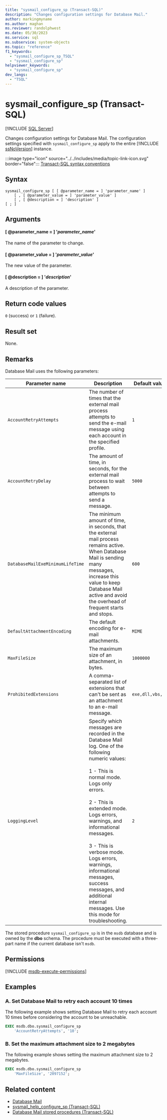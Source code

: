 ```yaml
---
title: "sysmail_configure_sp (Transact-SQL)"
description: "Changes configuration settings for Database Mail."
author: markingmyname
ms.author: maghan
ms.reviewer: randolphwest
ms.date: 05/30/2023
ms.service: sql
ms.subservice: system-objects
ms.topic: "reference"
f1_keywords:
  - "sysmail_configure_sp_TSQL"
  - "sysmail_configure_sp"
helpviewer_keywords:
  - "sysmail_configure_sp"
dev_langs:
  - "TSQL"
---
```

# sysmail_configure_sp (Transact-SQL)

[!INCLUDE [SQL Server](../../includes/applies-to-version/sqlserver.md)]

Changes configuration settings for Database Mail. The configuration settings specified with `sysmail_configure_sp` apply to the entire [!INCLUDE [ssNoVersion](../../includes/ssnoversion-md.md)] instance.

:::image type="icon" source="../../includes/media/topic-link-icon.svg" border="false"::: [Transact-SQL syntax conventions](../../t-sql/language-elements/transact-sql-syntax-conventions-transact-sql.md)

## Syntax

```syntaxsql
sysmail_configure_sp [ [ @parameter_name = ] 'parameter_name' ]
    [ , [ @parameter_value = ] 'parameter_value' ]
    [ , [ @description = ] 'description' ]
[ ; ]
```

## Arguments

#### [ @parameter_name = ] '*parameter_name*'

The name of the parameter to change.

#### [ @parameter_value = ] '*parameter_value*'

The new value of the parameter.

#### [ @description = ] '*description*'

A description of the parameter.

## Return code values

`0` (success) or `1` (failure).

## Result set

None.

## Remarks

Database Mail uses the following parameters:

| Parameter name | Description | Default value |
| --- | --- | --- |
| `AccountRetryAttempts` | The number of times that the external mail process attempts to send the e-mail message using each account in the specified profile. | `1` |
| `AccountRetryDelay` | The amount of time, in seconds, for the external mail process to wait between attempts to send a message. | `5000` |
| `DatabaseMailExeMinimumLifeTime` | The minimum amount of time, in seconds, that the external mail process remains active. When Database Mail is sending many messages, increase this value to keep Database Mail active and avoid the overhead of frequent starts and stops. | `600` |
| `DefaultAttachmentEncoding` | The default encoding for e-mail attachments. | `MIME` |
| `MaxFileSize` | The maximum size of an attachment, in bytes. | `1000000` |
| `ProhibitedExtensions` | A comma-separated list of extensions that can't be sent as an attachment to an e-mail message. | `exe,dll,vbs,js` |
| `LoggingLevel` | Specify which messages are recorded in the Database Mail log. One of the following numeric values:<br /><br />1 - This is normal mode. Logs only errors.<br /><br />2 - This is extended mode. Logs errors, warnings, and informational messages.<br /><br />3 - This is verbose mode. Logs errors, warnings, informational messages, success messages, and additional internal messages. Use this mode for troubleshooting. | `2` |

The stored procedure `sysmail_configure_sp` is in the `msdb` database and is owned by the **dbo** schema. The procedure must be executed with a three-part name if the current database isn't `msdb`.

## Permissions

[!INCLUDE [msdb-execute-permissions](../../includes/msdb-execute-permissions.md)]

## Examples

### A. Set Database Mail to retry each account 10 times

The following example shows setting Database Mail to retry each account 10 times before considering the account to be unreachable.

```sql
EXEC msdb.dbo.sysmail_configure_sp
    'AccountRetryAttempts', '10';
```

### B. Set the maximum attachment size to 2 megabytes

The following example shows setting the maximum attachment size to 2 megabytes.

```sql
EXEC msdb.dbo.sysmail_configure_sp
    'MaxFileSize', '2097152';
```

## Related content

- [Database Mail](../database-mail/database-mail.md)
- [sysmail_help_configure_sp (Transact-SQL)](sysmail-help-configure-sp-transact-sql.md)
- [Database Mail stored procedures (Transact-SQL)](database-mail-stored-procedures-transact-sql.md)
